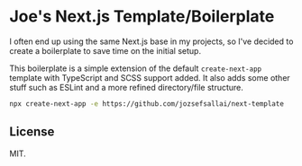 # Joe's Next.js Template/Boilerplate

I often end up using the same Next.js base in my projects, so I've decided to
create a boilerplate to save time on the initial setup.

This boilerplate is a simple extension of the default `create-next-app` template
with TypeScript and SCSS support added. It also adds some other stuff such as
ESLint and a more refined directory/file structure.

```sh
npx create-next-app -e https://github.com/jozsefsallai/next-template
```

## License

MIT.
